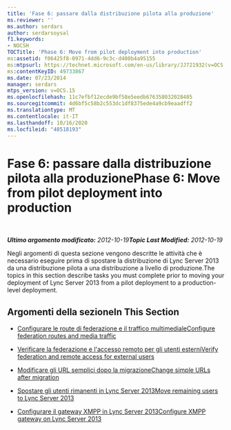 ```yaml
---
title: 'Fase 6: passare dalla distribuzione pilota alla produzione'
ms.reviewer: ''
ms.author: serdars
author: serdarsoysal
f1.keywords:
- NOCSH
TOCTitle: 'Phase 6: Move from pilot deployment into production'
ms:assetid: f06425f8-0971-4dd6-9c3c-d400b4a95155
ms:mtpsurl: https://technet.microsoft.com/en-us/library/JJ721932(v=OCS.15)
ms:contentKeyID: 49733867
ms.date: 07/23/2014
manager: serdars
mtps_version: v=OCS.15
ms.openlocfilehash: 11c7efbf12ecde9bf58e5eedb676358032028485
ms.sourcegitcommit: 4d6bf5c58b2c553dc1df8375ede4a9cb9eaadff2
ms.translationtype: MT
ms.contentlocale: it-IT
ms.lasthandoff: 10/16/2020
ms.locfileid: "48518193"
---
```

# <a name="phase-6-move-from-pilot-deployment-into-production"></a><span data-ttu-id="38a88-102">Fase 6: passare dalla distribuzione pilota alla produzione</span><span class="sxs-lookup"><span data-stu-id="38a88-102">Phase 6: Move from pilot deployment into production</span></span>

<div data-xmlns="http://www.w3.org/1999/xhtml">

<div class="topic" data-xmlns="http://www.w3.org/1999/xhtml" data-msxsl="urn:schemas-microsoft-com:xslt" data-cs="https://msdn.microsoft.com/">

<div data-asp="https://msdn2.microsoft.com/asp">



</div>

<div id="mainSection">

<div id="mainBody">

<span> </span>

<span data-ttu-id="38a88-103">_**Ultimo argomento modificato:** 2012-10-19_</span><span class="sxs-lookup"><span data-stu-id="38a88-103">_**Topic Last Modified:** 2012-10-19_</span></span>

<span data-ttu-id="38a88-104">Negli argomenti di questa sezione vengono descritte le attività che è necessario eseguire prima di spostare la distribuzione di Lync Server 2013 da una distribuzione pilota a una distribuzione a livello di produzione.</span><span class="sxs-lookup"><span data-stu-id="38a88-104">The topics in this section describe tasks you must complete prior to moving your deployment of Lync Server 2013 from a pilot deployment to a production-level deployment.</span></span>

<div>

## <a name="in-this-section"></a><span data-ttu-id="38a88-105">Argomenti della sezione</span><span class="sxs-lookup"><span data-stu-id="38a88-105">In This Section</span></span>

  - [<span data-ttu-id="38a88-106">Configurare le route di federazione e il traffico multimediale</span><span class="sxs-lookup"><span data-stu-id="38a88-106">Configure federation routes and media traffic</span></span>](configure-federation-routes-and-media-traffic.md)

  - [<span data-ttu-id="38a88-107">Verificare la federazione e l'accesso remoto per gli utenti esterni</span><span class="sxs-lookup"><span data-stu-id="38a88-107">Verify federation and remote access for external users</span></span>](verify-federation-and-remote-access-for-external-users.md)

  - [<span data-ttu-id="38a88-108">Modificare gli URL semplici dopo la migrazione</span><span class="sxs-lookup"><span data-stu-id="38a88-108">Change simple URLs after migration</span></span>](change-simple-urls-after-migration.md)

  - [<span data-ttu-id="38a88-109">Spostare gli utenti rimanenti in Lync Server 2013</span><span class="sxs-lookup"><span data-stu-id="38a88-109">Move remaining users to Lync Server 2013</span></span>](move-remaining-users-to-lync-server-2013.md)

  - [<span data-ttu-id="38a88-110">Configurare il gateway XMPP in Lync Server 2013</span><span class="sxs-lookup"><span data-stu-id="38a88-110">Configure XMPP gateway on Lync Server 2013</span></span>](configure-xmpp-gateway-on-lync-server-2013.md)

</div>

</div>

<span> </span>

</div>

</div>

</div>

